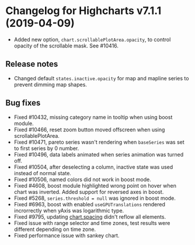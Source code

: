 # Changelog for Highcharts v7.1.1 (2019-04-09)

- Added new option, `chart.scrollablePlotArea.opacity`, to control opacity of the scrollable mask. See #10416.

## Release notes
- Changed default `states.inactive.opacity` for map and mapline series to prevent dimming map shapes.

## Bug fixes
- Fixed #10432, missing category name in tooltip when using boost module.
- Fixed #10466, reset zoom button moved offscreen when using scrollablePlotArea.
- Fixed #10471, pareto series wasn't rendering when `baseSeries` was set to first series by 0 number.
- Fixed #10496, data labels animated when series animation was turned off.
- Fixed #10504, after deselecting a column, inactive state was used instead of normal state.
- Fixed #10506, named colors did not work in boost mode.
- Fixed #4608, boost module highlighted wrong point on hover when chart was inverted. Added support for reversed axes in boost.
- Fixed #5268, `series.threshold = null` was ignored in boost mode.
- Fixed #6963, boost with enabled `useGPUTranslations` rendered incrorrectly when yAxis was logarithmic type.
- Fixed #9795, updating [chart.spacing](https://api.highcharts.com/highcharts/chart.spacing) didn't reflow all elements.
- Fixed issue with range selector and time zones, test results were different depending on time zone.
- Fixed performance issue with sankey chart.
